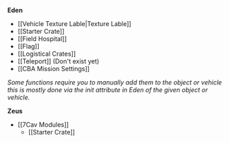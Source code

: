 **Eden**
* [[Vehicle Texture Lable|Texture Lable]]
* [[Starter Crate]]
* [[Field Hospital]]
* [[Flag]]
* [[Logistical Crates]]
* [[Teleport]] (Don't exist yet)
* [[CBA Mission Settings]]

*Some functions require you to manually add them to the object or vehicle this is mostly done via the init attribute in Eden of the given object or vehicle.*

**Zeus**
* [[7Cav Modules]]
  * [[Starter Crate]]